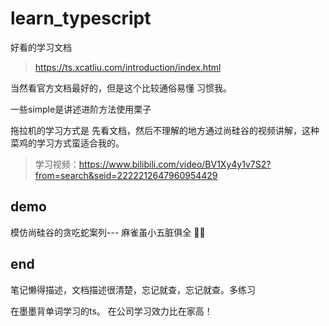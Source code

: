 # learn_typescript

好看的学习文档

>https://ts.xcatliu.com/introduction/index.html

当然看官方文档最好的，但是这个比较通俗易懂 习惯我。

一些simple是讲述进阶方法使用栗子



拖拉机的学习方式是 先看文档，然后不理解的地方通过尚硅谷的视频讲解，这种菜鸡的学习方式蛮适合我的。

>学习视频：https://www.bilibili.com/video/BV1Xy4y1v7S2?from=search&seid=2222212647960954429



## demo

模仿尚硅谷的贪吃蛇案列--- 麻雀虽小五脏俱全 🌝🤪





## end

笔记懒得描述，文档描述很清楚，忘记就查，忘记就查。多练习

在墨墨背单词学习的ts。 在公司学习效力比在家高！